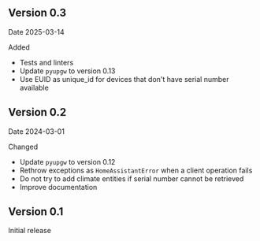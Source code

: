 Version 0.3
-----------

Date
  2025-03-14

Added
 * Tests and linters
 * Update `pyupgw` to version 0.13
 * Use EUID as unique_id for devices that don't have serial number available

Version 0.2
-----------

Date
  2024-03-01

Changed
 * Update `pyupgw` to version 0.12
 * Rethrow exceptions as `HomeAssistantError` when a client operation fails
 * Do not try to add climate entities if serial number cannot be retrieved
 * Improve documentation

Version 0.1
-----------

Initial release

